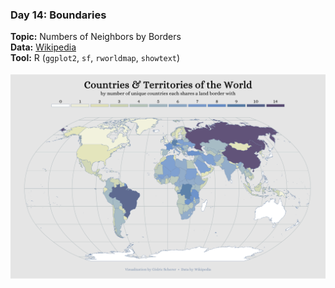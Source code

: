 ### Day 14: Boundaries
**Topic:** Numbers of Neighbors by Borders
<br>
**Data:** [Wikipedia](https://en.wikipedia.org/wiki/List_of_countries_and_territories_by_land_borders)
<br>
**Tool:** R (`ggplot2`, `sf`, `rworldmap`, `showtext`)
<br><br>
![./contributions/Day14_Boundaries/Boundaries_GlobalNeighbors.png](https://raw.githubusercontent.com/Z3tt/30DayMapChallenge/master/contributions/Day14_Boundaries/Boundaries_GlobalNeighbors.png)
